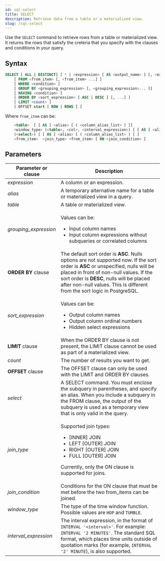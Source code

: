 ```yaml
---
id: sql-select
title: SELECT
description: Retrieve data from a table or a materialized view. 
slug: /sql-select
---
```


Use the `SELECT` command to retrieve rows from a table or materialized view. It returns the rows that satisfy the creteria that you specify with the clauses and conditions in your query.

## Syntax

```sql
SELECT [ ALL | DISTINCT] [ * | <expression> [ AS <output_name> ] [, <expression> [ AS <output_name> ]...] ]
    [ FROM <from_item> [, <from_item> ...] ]
    [ WHERE <condition> ]
    [ GROUP BY <grouping_expression> [, <grouping_expression>... ]]
    [ HAVING <condition> ]
    [ ORDER BY <sort_expression> [ ASC | DESC ] [, ...] ]
    [ LIMIT <count> ]
    [ OFFSET start [ ROW | ROWS ] ]
```
Where `from_item` can be:
```sql
    <table>  [ [ AS ] <alias> [ ( <column_alias_list> ) ]]
    <window_type> (<table>, <col>, <interval_expression>) [ [ AS ] <alias> [ ( <column_alias_list> ) ] ] 
    (<select>) [ [ AS ] <alias> [ ( <column_alias_list> ) ] ] 
    <from_item>  <join_type> <from_item> [ ON <join_condition> ]
```

## Parameters

|Parameter or clause        | Description           |
|---------------------------|-----------------------|
|*expression*               |A column or an expression.|
|*alias*                    |A temporary alternative name for a table or materialized view in a query.|
|*table*                    |A table or materialized view.|
|*grouping_expression*      |<p>Values can be:</p><ul><li>Input column names</li><li>Input column expressions without subqueries or correlated columns</li></ul>|
|**ORDER BY** clause        | The default sort order is **ASC**. Nulls options are not supported now. If the sort order is **ASC** or unspecified, nulls will be placed in front of non-null values. If the sort order is **DESC**, nulls will be placed after non-null values. This is different from the sort logic in PostgreSQL.|
|*sort_expression*          |<p>Values can be:</p><ul><li>Output column names</li><li>Output column ordinal numbers</li><li>Hidden select expressions</li></ul>|
|**LIMIT** clause           | When the ORDER BY clause is not present, the LIMIT clause cannot be used as part of a materialized view. |
|*count*                    |The number of results you want to get. |
|**OFFSET** clause          |The OFFSET clause can only be used with the LIMIT and ORDER BY clauses.|
|*select*                   |A SELECT command. You must enclose the subquery in parentheses, and specify an alias. When you include a subquery in the FROM clause, the output of the subquery is used as a temporary view that is only valid in the query.|
|*join_type*                |<p>Supported join types:</p> <ul><li>[INNER] JOIN</li><li>LEFT [OUTER] JOIN</li><li>RIGHT [OUTER] JOIN</li><li>FULL [OUTER] JOIN</li></ul><p>Currently, only the ON clause is supported for joins.</p>|
|*join_condition*           |Conditions for the ON clause that must be met before the two from_items can be joined.|
|*window_type*              |The type of the time window function. Possible values are `HOP` and `TUMBLE`.|
|*interval_expression*      |The interval expression, in the format of `INTERVAL '<interval>'`. For example: `INTERVAL '2 MINUTES'`. The standard SQL format, which places time units outside of quotation marks (for example, `INTERVAL '2' MINUTE`), is also supported. |

